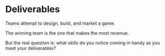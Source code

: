 # Deliverables

Teams attempt to design, build, and market a game.

The winning team is the one that makes the most revenue.

But the real question is: what skills do you notice coming in handy as you meet your deliverables?